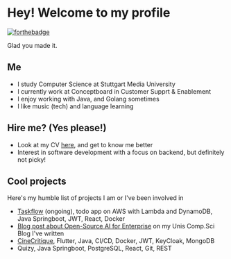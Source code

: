 # Hey! Welcome to my profile
[![forthebadge](https://forthebadge.com/images/featured/featured-made-with-crayons.svg)](https://forthebadge.com) 

Glad you made it.

## Me
- I study Computer Science at Stuttgart Media University
- I currently work at Conceptboard in Customer Supprt & Enablement
- I enjoy working with Java, and Golang sometimes
- I like music (tech) and language learning

## Hire me? (Yes please!)
- Look at my CV [here](https://github.com/julian-schn/julian-schn/blob/main/Julian%20CV%20July%202025%20EN.pdf), and get to know me better
- Interest in software development with a focus on backend, but definitely not picky!

## Cool projects
Here's my humble list of projects I am or I've been involved in
- [Taskflow](https://github.com/julian-schn/taskflow-backend/) (ongoing), todo app on AWS with Lambda and DynamoDB, Java Springboot, JWT, React, Docker
- [Blog post about Open-Source AI for Enterprise](https://blog.mi.hdm-stuttgart.de/index.php/2025/07/25/open-source-ai-models-opportunities-and-challenges-for-enterprises/) on my Unis Comp.Sci Blog I've written
- [CineCritique](https://github.com/julian-schn/cinecritique-frontend), Flutter, Java, CI/CD, Docker, JWT, KeyCloak, MongoDB
- Quizy, Java Springboot, PostgreSQL, React, Git, REST

